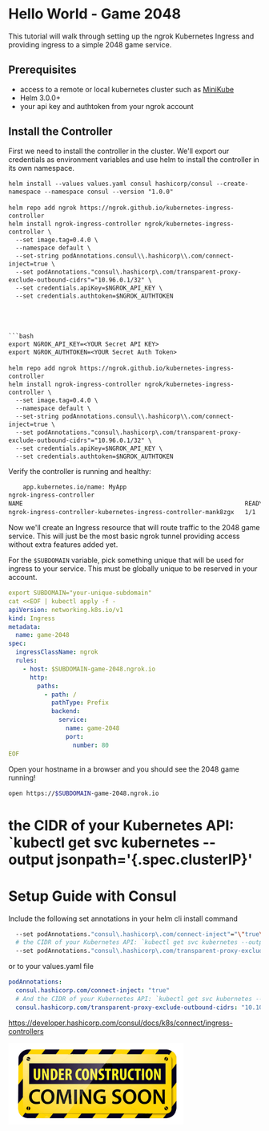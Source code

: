 # Hello World - Game 2048

This tutorial will walk through setting up the ngrok Kubernetes Ingress and providing ingress to a simple 2048 game service.

## Prerequisites
- access to a remote or local kubernetes cluster such as [MiniKube](https://minikube.sigs.k8s.io/docs/start/)
- Helm 3.0.0+
- your api key and authtoken from your ngrok account

## Install the Controller

First we need to install the controller in the cluster. We'll export our credentials as environment variables and use helm to install the controller in its own namespace.

```
helm install --values values.yaml consul hashicorp/consul --create-namespace --namespace consul --version "1.0.0"

helm repo add ngrok https://ngrok.github.io/kubernetes-ingress-controller
helm install ngrok-ingress-controller ngrok/kubernetes-ingress-controller \
  --set image.tag=0.4.0 \
  --namespace default \
  --set-string podAnnotations.consul\\.hashicorp\\.com/connect-inject=true \
  --set podAnnotations."consul\.hashicorp\.com/transparent-proxy-exclude-outbound-cidrs"="10.96.0.1/32" \
  --set credentials.apiKey=$NGROK_API_KEY \
  --set credentials.authtoken=$NGROK_AUTHTOKEN




```bash
export NGROK_API_KEY=<YOUR Secret API KEY>
export NGROK_AUTHTOKEN=<YOUR Secret Auth Token>

helm repo add ngrok https://ngrok.github.io/kubernetes-ingress-controller
helm install ngrok-ingress-controller ngrok/kubernetes-ingress-controller \
  --set image.tag=0.4.0 \
  --namespace default \
  --set-string podAnnotations.consul\\.hashicorp\\.com/connect-inject=true \
  --set podAnnotations."consul\.hashicorp\.com/transparent-proxy-exclude-outbound-cidrs"="10.96.0.1/32" \
  --set credentials.apiKey=$NGROK_API_KEY \
  --set credentials.authtoken=$NGROK_AUTHTOKEN
```

Verify the controller is running and healthy:

```bash
    app.kubernetes.io/name: MyApp
ngrok-ingress-controller
NAME                                                              READY   STATUS    RESTARTS   AGE
ngrok-ingress-controller-kubernetes-ingress-controller-mank8zgx   1/1     Running   0          104s
```

Now we'll create an Ingress resource that will route traffic to the 2048 game service. This will just be the most basic ngrok tunnel providing access without extra features added yet.

For the `$SUBDOMAIN` variable, pick something unique that will be used for ingress to your service. This must be globally unique to be reserved in your account.

```yaml
export SUBDOMAIN="your-unique-subdomain"
cat <<EOF | kubectl apply -f -
apiVersion: networking.k8s.io/v1
kind: Ingress
metadata:
  name: game-2048
spec:
  ingressClassName: ngrok
  rules:
    - host: $SUBDOMAIN-game-2048.ngrok.io
      http:
        paths:
          - path: /
            pathType: Prefix
            backend:
              service:
                name: game-2048
                port:
                  number: 80
EOF
```

Open your hostname in a browser and you should see the 2048 game running!

```bash
open https://$SUBDOMAIN-game-2048.ngrok.io
```













  # the CIDR of your Kubernetes API: `kubectl get svc kubernetes --output jsonpath='{.spec.clusterIP}'

# Setup Guide with Consul

Include the following set annotations in your helm cli install command

```bash
  --set podAnnotations."consul\.hashicorp\.com/connect-inject"="\"true\"" \
  # the CIDR of your Kubernetes API: `kubectl get svc kubernetes --output jsonpath='{.spec.clusterIP}'
  --set podAnnotations."consul\.hashicorp\.com/transparent-proxy-exclude-outbound-cidrs"="10.96.0.1/32" \
```

or to your values.yaml file

```yaml
podAnnotations:
  consul.hashicorp.com/connect-inject: "true"
  # And the CIDR of your Kubernetes API: `kubectl get svc kubernetes --output jsonpath='{.spec.clusterIP}'
  consul.hashicorp.com/transparent-proxy-exclude-outbound-cidrs: "10.108.0.1/32"
```

https://developer.hashicorp.com/consul/docs/k8s/connect/ingress-controllers

<img src="../../assets/images/Under-Construction-Sign.png" alt="Under Construction" width="350" />
